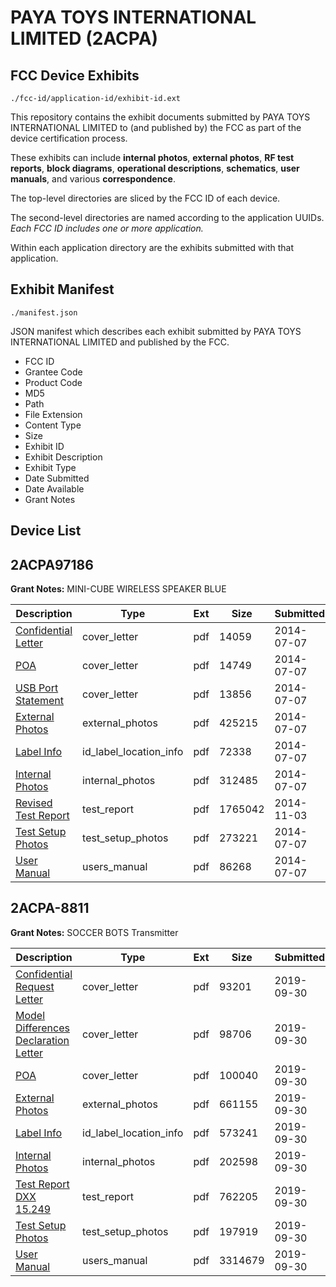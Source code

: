 # PAYA TOYS INTERNATIONAL LIMITED (2ACPA)
## FCC Device Exhibits

```
./fcc-id/application-id/exhibit-id.ext
```

This repository contains the exhibit documents submitted by PAYA TOYS INTERNATIONAL LIMITED to (and published by) the FCC as part of the device certification process.

These exhibits can include **internal photos**, **external photos**, **RF test reports**, **block diagrams**, **operational descriptions**, **schematics**, **user manuals**, and various **correspondence**.

The top-level directories are sliced by the FCC ID of each device.

The second-level directories are named according to the application UUIDs. *Each FCC ID includes one or more application.*

Within each application directory are the exhibits submitted with that application. 

## Exhibit Manifest

```
./manifest.json
```

JSON manifest which describes each exhibit submitted by PAYA TOYS INTERNATIONAL LIMITED and published by the FCC.

- FCC ID
- Grantee Code
- Product Code
- MD5
- Path
- File Extension
- Content Type
- Size
- Exhibit ID
- Exhibit Description
- Exhibit Type
- Date Submitted
- Date Available
- Grant Notes

## Device List
## 2ACPA97186
**Grant Notes:** MINI-CUBE WIRELESS SPEAKER BLUE

| Description | Type | Ext | Size | Submitted | Available |
| ----------- | ---- | --- | ---- | --------- | --------- |
| [Confidential Letter](2ACPA97186/86428cf31201492df4b7918a3b366e9f/2317619.pdf) | cover_letter | pdf | 14059 | 2014-07-07 | 2014-07-07 |
| [POA](2ACPA97186/86428cf31201492df4b7918a3b366e9f/2317623.pdf) | cover_letter | pdf | 14749 | 2014-07-07 | 2014-07-07 |
| [USB Port Statement](2ACPA97186/86428cf31201492df4b7918a3b366e9f/2317626.pdf) | cover_letter | pdf | 13856 | 2014-07-07 | 2014-07-07 |
| [External Photos](2ACPA97186/86428cf31201492df4b7918a3b366e9f/2317620.pdf) | external_photos | pdf | 425215 | 2014-07-07 | 2014-07-07 |
| [Label Info](2ACPA97186/86428cf31201492df4b7918a3b366e9f/2317621.pdf) | id_label_location_info | pdf | 72338 | 2014-07-07 | 2014-07-07 |
| [Internal Photos](2ACPA97186/86428cf31201492df4b7918a3b366e9f/2317622.pdf) | internal_photos | pdf | 312485 | 2014-07-07 | 2014-07-07 |
| [Revised Test Report](2ACPA97186/86428cf31201492df4b7918a3b366e9f/2434364.pdf) | test_report | pdf | 1765042 | 2014-11-03 | 2014-07-07 |
| [Test Setup Photos](2ACPA97186/86428cf31201492df4b7918a3b366e9f/2317625.pdf) | test_setup_photos | pdf | 273221 | 2014-07-07 | 2014-07-07 |
| [User Manual](2ACPA97186/86428cf31201492df4b7918a3b366e9f/2317627.pdf) | users_manual | pdf | 86268 | 2014-07-07 | 2014-07-07 |
## 2ACPA-8811
**Grant Notes:** SOCCER BOTS Transmitter

| Description | Type | Ext | Size | Submitted | Available |
| ----------- | ---- | --- | ---- | --------- | --------- |
| [Confidential Request Letter](2ACPA-8811/0fd5fce4a7ebc935c6b983664bc7ec6f/4467185.pdf) | cover_letter | pdf | 93201 | 2019-09-30 | 2019-09-30 |
| [Model Differences Declaration Letter](2ACPA-8811/0fd5fce4a7ebc935c6b983664bc7ec6f/4467186.pdf) | cover_letter | pdf | 98706 | 2019-09-30 | 2019-09-30 |
| [POA](2ACPA-8811/0fd5fce4a7ebc935c6b983664bc7ec6f/4467190.pdf) | cover_letter | pdf | 100040 | 2019-09-30 | 2019-09-30 |
| [External Photos](2ACPA-8811/0fd5fce4a7ebc935c6b983664bc7ec6f/4467187.pdf) | external_photos | pdf | 661155 | 2019-09-30 | 2019-09-30 |
| [Label Info](2ACPA-8811/0fd5fce4a7ebc935c6b983664bc7ec6f/4467184.pdf) | id_label_location_info | pdf | 573241 | 2019-09-30 | 2019-09-30 |
| [Internal Photos](2ACPA-8811/0fd5fce4a7ebc935c6b983664bc7ec6f/4467189.pdf) | internal_photos | pdf | 202598 | 2019-09-30 | 2019-09-30 |
| [Test Report DXX 15.249](2ACPA-8811/0fd5fce4a7ebc935c6b983664bc7ec6f/4467188.pdf) | test_report | pdf | 762205 | 2019-09-30 | 2019-09-30 |
| [Test Setup Photos](2ACPA-8811/0fd5fce4a7ebc935c6b983664bc7ec6f/4467191.pdf) | test_setup_photos | pdf | 197919 | 2019-09-30 | 2019-09-30 |
| [User Manual](2ACPA-8811/0fd5fce4a7ebc935c6b983664bc7ec6f/4467183.pdf) | users_manual | pdf | 3314679 | 2019-09-30 | 2019-09-30 |
